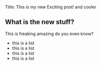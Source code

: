 Title: This is my new Exciting post! and cooler

## What is the new stuff?
This is freaking amazing do you even know?

- this is a list
- this is a list
- this is a list
- this is a list

